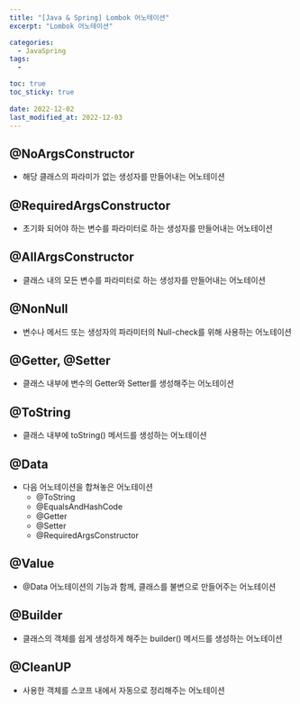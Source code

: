 ```yaml
---
title: "[Java & Spring] Lombok 어노테이션"
excerpt: "Lombok 어노테이션"

categories:
  - JavaSpring
tags:
  - 

toc: true
toc_sticky: true
 
date: 2022-12-02
last_modified_at: 2022-12-03
---
```

## **@NoArgsConstructor**
- 해당 클래스의 파라미가 없는 생성자를 만들어내는 어노테이션
<!-- - final변수가 있을 때 컴파일러가 에러를 발생시킨다. 이때 @NoArgsConstructor(force = true)로 작성하면 final변수는 0 또는 false 또는 null로 초기화된다.
- 변수에 @NonNull이 붙어 있더라도, 변수가 초기화되기 전에는 값이 할당되지 않는다. -->

## **@RequiredArgsConstructor**
- 초기화 되어야 하는 변수를 파라미터로 하는 생성자를 만들어내는 어노테이션
<!-- - 초기화 되지 않은 변수와 @NonNull 변수를 생성자의 파라미터로 가져온다.
- @NonNull처리된 변수에 대해 명시적 Null-check를 발생시킨다.
- @NonNull 변수에 null값이 할당되면 NullPointerException을 발생시킨다.
- 파라미터의 순서는 클래스 내에 선언된 변수들의 순서와 일치한다. -->

## **@AllArgsConstructor**
- 클래스 내의 모든 변수를 파라미터로 하는 생성자를 만들어내는 어노테이션
<!-- - @NonNull이 붙은 변수는 해당 파라미터에  Null-check를 발생시킨다. -->

## **@NonNull**
- 변수나 메서드 또는 생성자의 파라미터의 Null-check를 위해 사용하는 어노테이션
<!-- - Null-check란 if (param == null) throw new NullPointerException("param is marked non-null but is null"); 문장을 메서드 혹은 this(), super()의 최상단에 삽입하는 것이다.
- 파라미터가 없는 생성자에 Null-check가 삽입된다.
- Null-check를 상단에 따로 작성한 경우 @NonNull로 생성된 Null-check는 삽입되지 않는다. -->

## **@Getter, @Setter**
- 클래스 내부에 변수의 Getter와 Setter를 생성해주는 어노테이션
<!-- ```java
@Getter @Setter private int age = 10;
```
- 기본 Getter는 get변수명() 형태로 생성되며 변수를 반환한다.(변수가 Boolean타입인 경우의 Getter는 is변수명() 형태가 된다.)
- 기본 Setter는 set변수명() 형태로 생성되며 반환값은 없고 변수와 같은 타입의 변수를 인수로 받는다.
- 따로 접근 제어자를 지정하지 않으면 public이 지정되며, AccessLevel속성을 통해 접근 제어자를 지정할 수 있다. 지정 가능한 접근제어자는 PUBLIC, PROTECTED, PACKAGE, PRIVATE가 있다.
```java
@Setter(AccessLevel.PROTECTED) private String name;
```
- 클래스에 @Getter나 @Setter를 사용하게 되면 static키워드가 붙지 않은 변수 모두에 어노테이션을 작성하는 것과 같다.
- AccessLevel.NONE를 사용하면 Getter나 Setter를 사용하지 못하게 할 수 있다. -->

## **@ToString**
- 클래스 내부에 toString() 메서드를 생성하는 어노테이션
<!-- - 기본적으로 Non-static 변수를 출력하고,  -->


## **@Data**
- 다음 어노테이션을 합쳐놓은 어노테이션
  - @ToString
  - @EqualsAndHashCode
  - @Getter
  - @Setter
  - @RequiredArgsConstructor

## **@Value**
- @Data 어노테이션의 기능과 함께, 클래스를 불변으로 만들어주는 어노테이션

## **@Builder**
- 클래스의 객체를 쉽게 생성하게 해주는 builder() 메서드를 생성하는 어노테이션

## **@CleanUP**
- 사용한 객체를 스코프 내에서 자동으로 정리해주는 어노테이션